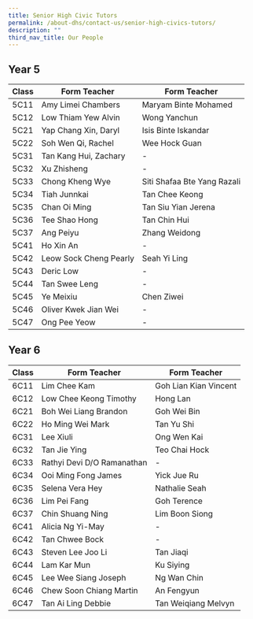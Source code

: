 ```yaml
---
title: Senior High Civic Tutors
permalink: /about-dhs/contact-us/senior-high-civics-tutors/
description: ""
third_nav_title: Our People
---
```

## Year 5

| Class  | Form Teacher | Form Teacher |
| -------- | -------- | -------- |
| 5C11     | Amy Limei Chambers  | Maryam Binte Mohamed   |
| 5C12     | Low Thiam Yew Alvin  | Wong Yanchun|
| 5C21     | Yap Chang Xin, Daryl  | Isis Binte Iskandar  |
| 5C22     | Soh Wen Qi, Rachel | Wee Hock Guan  |
| 5C31     | Tan Kang Hui, Zachary | - | 
| 5C32     | Xu Zhisheng  | -  |
| 5C33     | Chong Kheng Wye  | Siti Shafaa Bte Yang Razali  |
| 5C34     | Tiah Junnkai  | Tan Chee Keong   |
| 5C35     | Chan Oi Ming | Tan Siu Yian Jerena     |
| 5C36     | Tee Shao Hong | Tan Chin Hui     |
| 5C37     | Ang Peiyu | Zhang Weidong  |
| 5C41     | Ho Xin An   | -     |
| 5C42     | Leow Sock Cheng Pearly | Seah Yi Ling  |
| 5C43     | Deric Low     | -     |
| 5C44     | Tan Swee Leng | -     |
| 5C45     | Ye Meixiu     | Chen Ziwei    |
| 5C46     | Oliver Kwek Jian Wei | -   |
| 5C47     | Ong Pee Yeow  | -    |

## Year 6

| Class  | Form Teacher | Form Teacher |
| -------- | -------- | -------- |
| 6C11     | Lim Chee Kam     | Goh Lian Kian Vincent     |
| 6C12     | Low Chee Keong Timothy     | Hong Lan  |
| 6C21     | Boh Wei Liang Brandon  | Goh Wei Bin  |
| 6C22     | Ho Ming Wei Mark | Tan Yu Shi  |
| 6C31     | Lee Xiuli  | Ong Wen Kai 
| 6C32     | Tan Jie Ying     | Teo Chai Hock     |
| 6C33     | Rathyi Devi D/O Ramanathan  | -  |
| 6C34     | Ooi Ming Fong James  | Yick Jue Ru  |
| 6C35     | Selena Vera Hey | Nathalie Seah     |
| 6C36     | Lim Pei Fang   |  Goh Terence    |
| 6C37     | Chin Shuang Ning | Lim Boon Siong     |
| 6C41     | Alicia Ng Yi-May  | -  |
| 6C42     | Tan Chwee Bock | -  |
| 6C43     | Steven Lee Joo Li  | Tan Jiaqi     |
| 6C44     | Lam Kar Mun | Ku Siying   |
| 6C45     | Lee Wee Siang Joseph  | Ng Wan Chin   |
| 6C46     | Chew Soon Chiang Martin| An Fengyun   |
| 6C47     | Tan Ai Ling Debbie | Tan Weiqiang Melvyn   |